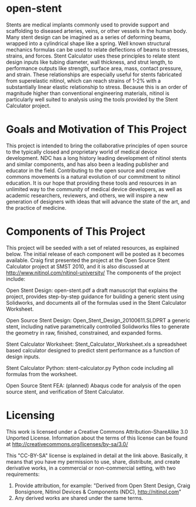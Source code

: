 open-stent
==========

Stents are medical implants commonly used to provide support and scaffolding to diseased arteries, veins, or other vessels in the human body. Many stent design can be imagined as a series of deforming beams, wrapped into a cylindrical shape like a spring. Well known structural mechanics formulas can be used to relate deflections of beams to stresses, strains, and forces. Stent Calculator uses these principles to relate stent design inputs like tubing diameter, wall thickness, and strut length, to performance outputs like strength, surface area, mass, contact pressure, and strain. These relationships are especially useful for stents fabricated from superelastic nitinol, which can reach strains of 1-2% with a substantially linear elastic relationship to stress. Because this is an order of magnitude higher than conventional engineering materials, nitinol is particularly well suited to analysis using the tools provided by the Stent Calculator project.

Goals and Motivation of This Project
====================================

This project is intended to bring the collaborative principles of open source to the typically closed and proprietary world of medical device development. NDC has a long history leading development of nitinol stents and similar components, and has also been a leading publisher and educator in the field. Contributing to the open source and creative commons movements is a natural evolution of our commitment to nitinol education. It is our hope that providing these tools and resources in an unlimited way to the community of medical device developers, as well as academic researchers, reviewers, and others, we will inspire a new generation of designers with ideas that will advance the state of the art, and the practice of medicine.

Components of This Project
==========================
This project will be seeded with a set of related resources, as explained below. The initial release of each component will be posted as it becomes available. Craig first presented the project at the Open Source Stent Calculator project at SMST 2010, and it is also discussed at http://www.nitinol.com/nitinol-university/ The components of the project include:

Open Stent Design: open-stent.pdf a draft manuscript that explains the project, provides step-by-step guidance for building a generic stent using Solidworks, and documents all of the formulas used in the Stent Calculator Worksheet.

Open Source Stent Design: Open_Stent_Design_20100611.SLDPRT a generic stent, including native parametrically controlled Solidworks files to generate the geometry in raw, finished, constrained, and expanded forms.

Stent Calculator Worksheet: Stent_Calculator_Worksheet.xls a spreadsheet based calculator designed to predict stent performance as a function of design inputs.

Stent Calculator Python: stent-calculator.py Python code including all formulas from the worksheet.

Open Source Stent FEA: (planned) Abaqus code for analysis of the open source stent, and verification of Stent Calculator.

Licensing
=========
This work is licensed under a Creative Commons Attribution-ShareAlike 3.0 Unported License. Information about the terms of this license can be found at http://creativecommons.org/licenses/by-sa/3.0/

This "CC-BY-SA" license is explained in detail at the link above. Basically, it means that you have my permission to use, share, distribute, and create derivative works, in a commercial or non-commercial setting, with two requirements:
1. Provide attribution, for example: "Derived from Open Stent Design, Craig Bonsignore, Nitinol Devices & Components (NDC), http://nitinol.com"
2. Any derived works are shared under the same terms.
